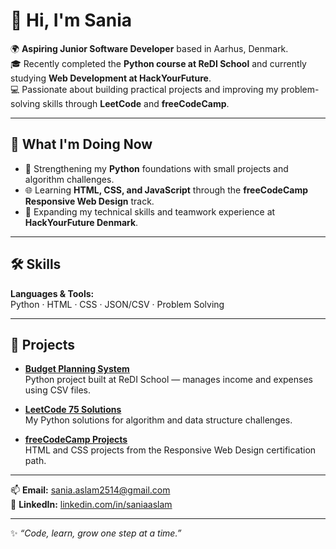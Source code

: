 # 👋 Hi, I'm Sania  

🌍 **Aspiring Junior Software Developer** based in Aarhus, Denmark.  
🎓 Recently completed the **Python course at ReDI School** and currently studying **Web Development at HackYourFuture**.  
💻 Passionate about building practical projects and improving my problem-solving skills through **LeetCode** and **freeCodeCamp**.

---

## 🚀 What I'm Doing Now
- 🐍 Strengthening my **Python** foundations with small projects and algorithm challenges.  
- 🌐 Learning **HTML, CSS, and JavaScript** through the **freeCodeCamp Responsive Web Design** track.  
- 💬 Expanding my technical skills and teamwork experience at **HackYourFuture Denmark**.  

---

## 🛠 Skills
**Languages & Tools:**  
Python · HTML · CSS · JSON/CSV · Problem Solving 

---

## 🧩 Projects
- **[Budget Planning System](https://github.com/pixee6/budget-planning-system)**  
  Python project built at ReDI School — manages income and expenses using CSV files.

- **[LeetCode 75 Solutions](https://github.com/pixee6/leetcode-75)**  
  My Python solutions for algorithm and data structure challenges.

- **[freeCodeCamp Projects](https://github.com/pixee6/freecodecamp-responsive-webdesign)**  
  HTML and CSS projects from the Responsive Web Design certification path.

---

📫 **Email:** sania.aslam2514@gmail.com  
💼 **LinkedIn:** [linkedin.com/in/saniaaslam](https://linkedin.com/in/saniaaslam)

---

✨ *“Code, learn, grow one step at a time.”*


